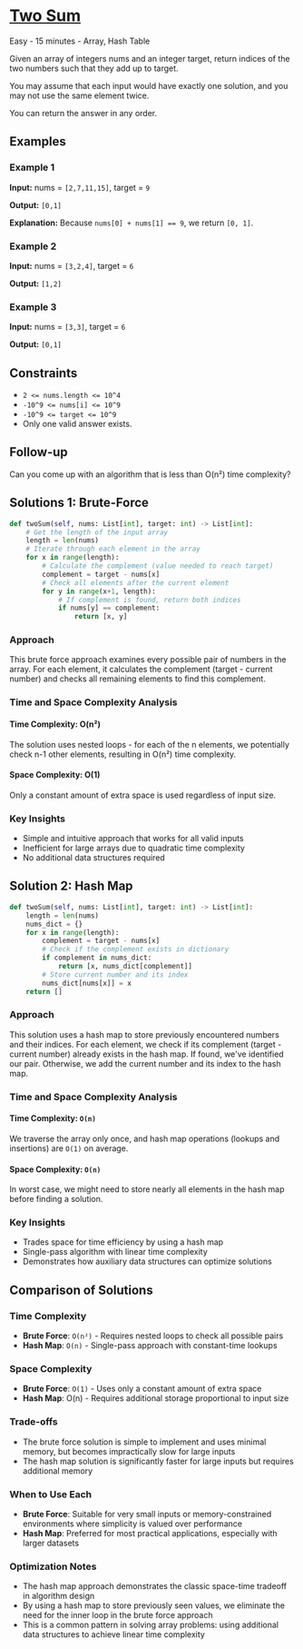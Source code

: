 # [Two Sum](https://leetcode.com/problems/two-sum/)

Easy - 15 minutes - Array, Hash Table

Given an array of integers nums and an integer target, return indices of the two
numbers such that they add up to target.

You may assume that each input would have exactly one solution, and you may not
use the same element twice.

You can return the answer in any order.

## Examples

### Example 1

**Input:** nums = `[2,7,11,15]`, target = `9`

**Output:** `[0,1]`

**Explanation:** Because `nums[0] + nums[1] == 9`, we return `[0, 1]`.

### Example 2

**Input:** nums = `[3,2,4]`, target = `6`

**Output:** `[1,2]`

### Example 3

**Input:** nums = `[3,3]`, target = `6`

**Output:** `[0,1]`

## Constraints

- `2 <= nums.length <= 10^4`
- `-10^9 <= nums[i] <= 10^9`
- `-10^9 <= target <= 10^9`
- Only one valid answer exists.

## Follow-up

Can you come up with an algorithm that is less than O(n²) time complexity?

## Solutions 1: Brute-Force

```python
def twoSum(self, nums: List[int], target: int) -> List[int]:
    # Get the length of the input array
    length = len(nums)
    # Iterate through each element in the array
    for x in range(length):
        # Calculate the complement (value needed to reach target)
        complement = target - nums[x]
        # Check all elements after the current element
        for y in range(x+1, length):
            # If complement is found, return both indices
            if nums[y] == complement:
                return [x, y]
```

### Approach

This brute force approach examines every possible pair of numbers in the array. For each element, it calculates the complement (target - current number) and checks all remaining elements to find this complement.

### Time and Space Complexity Analysis

#### Time Complexity: O(n²)

The solution uses nested loops - for each of the n elements, we potentially check n-1 other elements, resulting in O(n²) time complexity.

#### Space Complexity: O(1)

Only a constant amount of extra space is used regardless of input size.

### Key Insights

- Simple and intuitive approach that works for all valid inputs
- Inefficient for large arrays due to quadratic time complexity
- No additional data structures required

## Solution 2: Hash Map

```python
def twoSum(self, nums: List[int], target: int) -> List[int]:
    length = len(nums)
    nums_dict = {}
    for x in range(length):
        complement = target - nums[x]
        # Check if the complement exists in dictionary
        if complement in nums_dict:
            return [x, nums_dict[complement]]
        # Store current number and its index
        nums_dict[nums[x]] = x
    return []
```

### Approach

This solution uses a hash map to store previously encountered numbers and their indices. For each element, we check if its complement (target - current number) already exists in the hash map. If found, we've identified our pair. Otherwise, we add the current number and its index to the hash map.

### Time and Space Complexity Analysis

#### Time Complexity: `O(n)`

We traverse the array only once, and hash map operations (lookups and insertions) are `O(1)` on average.

#### Space Complexity: `O(n)`

In worst case, we might need to store nearly all elements in the hash map before finding a solution.

### Key Insights

- Trades space for time efficiency by using a hash map
- Single-pass algorithm with linear time complexity
- Demonstrates how auxiliary data structures can optimize solutions

## Comparison of Solutions

### Time Complexity

- **Brute Force**: `O(n²)` - Requires nested loops to check all possible pairs
- **Hash Map**: `O(n)` - Single-pass approach with constant-time lookups

### Space Complexity

- **Brute Force**: `O(1)` - Uses only a constant amount of extra space
- **Hash Map**: O(n) - Requires additional storage proportional to input size

### Trade-offs

- The brute force solution is simple to implement and uses minimal memory, but becomes impractically slow for large inputs
- The hash map solution is significantly faster for large inputs but requires additional memory

### When to Use Each

- **Brute Force**: Suitable for very small inputs or memory-constrained environments where simplicity is valued over performance
- **Hash Map**: Preferred for most practical applications, especially with larger datasets

### Optimization Notes

- The hash map approach demonstrates the classic space-time tradeoff in algorithm design
- By using a hash map to store previously seen values, we eliminate the need for the inner loop in the brute force approach
- This is a common pattern in solving array problems: using additional data structures to achieve linear time complexity
